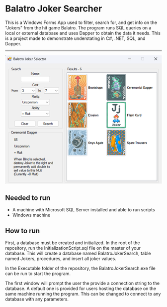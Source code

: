 # Balatro Joker Searcher
This is a Windows Forms App used to filter, search for, and get info on the "Jokers" from the hit game Balatro. The program runs SQL queries on a local or external database and uses Dapper to obtain the data it needs. This is a project made to demonstrate understating in C#, .NET, SQL, and Dapper. 
****
![An example of the Joker Searcher searching for jokers that are from 3 to 7 dollars, Uncommon, and give + mult to the player](./READMEImages/ExampleSearch.png)
## Needed to run
- A machine with Microsoft SQL Server installed and able to run scripts
- Windows machine
## How to run
<p>First, a database must be created and initialized. In the root of the repository, run the InitializationScript.sql file on the master of your database. This will create a database named BalatroJokerSearch, table named Jokers, procedures, and insert all joker values.</p>
<p>In the Executable folder of the repository, the BalatroJokerSearch.exe file can be run to start the program.</p>
<p>The first window will prompt the user the provide a connection string to the database. A default one is provided for users hosting the database on the same machine running the program. This can be changed to connect to any database with any parameters.</p>
